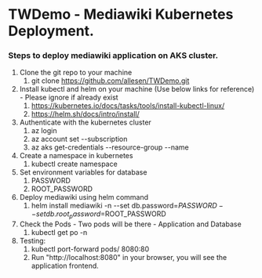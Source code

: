 # TWDemo - Mediawiki Kubernetes Deployment. 

### Steps to deploy mediawiki application on AKS cluster. 

1. Clone the git repo to your machine 
   1. git clone https://github.com/allesen/TWDemo.git
2. Install kubectl and helm on your machine (Use below links for reference) - Please ignore if already exist
   1. https://kubernetes.io/docs/tasks/tools/install-kubectl-linux/
   2. https://helm.sh/docs/intro/install/
3. Authenticate with the kubernetes cluster
   1. az login
   2. az account set --subscription <Add subscription ID>
   3. az aks get-credentials --resource-group <Add name of resource group> --name <Add name of AKS>
4. Create a namespace in kubernetes
   1. kubectl create namespace <NAMESPACE>
5. Set environment variables for database
   1. PASSWORD 
   2. ROOT_PASSWORD 
6. Deploy mediawiki using helm command 
   1. helm install mediawiki <Path of helm chart> -n <NAMESPACE> --set db.password=$PASSWORD --set db.root_password=$ROOT_PASSWORD
7. Check the Pods - Two pods will be there - Application and Database
   1. kubectl get po -n <namespace>
8. Testing:
   1. kubectl port-forward pods/<Name of application pod> 8080:80
   2. Run "http://localhost:8080" in your browser, you will see the application frontend. 
